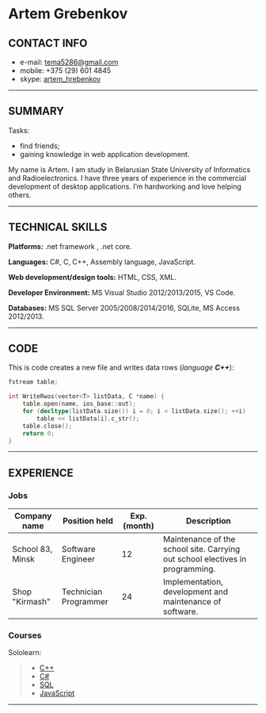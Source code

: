 # Artem Grebenkov 


## CONTACT INFO


 - e-mail: [tema5286@gmail.com](mailto:tema5286@gmail.com) 
 - mobile: +375 (29) 601 4845
 - skype: [artem_hrebenkov](skype:artem_hrebenkov?call)


_ _ _


## SUMMARY


Tasks: 


 - find friends;
 - gaining knowledge in web application development.

My name is Artem. I am study in Belarusian State University of Informatics and Radioelectronics. I have three years of experience in the commercial development of desktop applications. I’m hardworking and love helping others.


_ _ _


## TECHNICAL SKILLS


**Platforms:** .net framework , .net core.

**Languages:** C#, C, C++, Assembly language, JavaScript.

**Web development/design tools:** HTML, CSS, XML.

**Developer Environment:** MS Visual Studio 2012/2013/2015, VS Code.

**Databases:** MS SQL Server 2005/2008/2014/2016, SQLite, MS Access 2012/2013.


_ _ _



## CODE


This is code creates a new file and writes data rows (_language **C++**_):



``` C++ 
fstream table;

int WriteRwos(vector<T> listData, C *name) {
	table.open(name, ios_base::out);
	for (decltype(listData.size()) i = 0; i < listData.size(); ++i) 
		table << listData[i].c_str();
	table.close();
	return 0;
}
```


_ _ _


## EXPERIENCE 


### Jobs


  Company name|Position held|Exp. (month)|Description
  ------------|-------------|------------|-----------------
  School 83, Minsk|Software Engineer|12|Maintenance of the school site. Carrying out school electives in programming.
  Shop "Kirmash"|Technician Programmer|24|Implementation, development and maintenance of software.


### Courses

  Sololearn:
  

 > - [C++](https://www.sololearn.com/Certificate/1051-5187742/pdf/)
 > - [C#](https://www.sololearn.com/Certificate/1080-5187742/pdf/)
 > - [SQL](https://www.sololearn.com/Certificate/1060-5187742/pdf/)
 > - [JavaScript](https://www.sololearn.com/Certificate/1024-5187742/pdf/)


_ _ _


